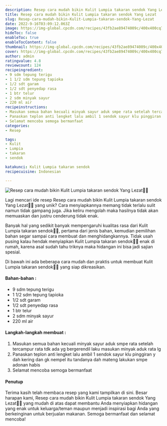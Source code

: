 ```yaml
---
description: Resep cara mudah bikin Kulit Lumpia takaran sendok Yang Lezat"
title: Resep cara mudah bikin Kulit Lumpia takaran sendok Yang Lezat
slug: Resep-cara-mudah-bikin-Kulit-Lumpia-takaran-sendok-Yang-Lezat
date: 2022-9-16T03:09:12.063Z
image: https://img-global.cpcdn.com/recipes/43fb2ae89474009c/400x400cq70/photo.jpg
hideToc: false
enableToc: true
enableTocContent: false
thumbnail: https://img-global.cpcdn.com/recipes/43fb2ae89474009c/400x400cq70/photo.jpg
cover: https://img-global.cpcdn.com/recipes/43fb2ae89474009c/400x400cq70/photo.jpg
author: admin
ratingvalue: 4.8
reviewcount: 124
recipeingredient:
- 9 sdm tepung terigu
- 1 1/2 sdm tepung tapioka
- 1/2 sdt garam
- 1/2 sdt penyedap rasa
- 1 btr telur
- 2 sdm minyak sayur
- 220 ml air
recipeinstructions:
- Masukan semua bahan kecuali minyak sayur aduk smpe rata setelah tercampur rata tdk ada yg bergerendil laku masukan minyak aduk rata lg
- Panaskan teplon anti lengket lalu ambil 1 sendok sayur klu pinggiran y dah kering dan gk nempel itu tandanya dah mateng lakukan smpe adonan habis
- Selamat mencoba semoga bermanfaat
categories:
- Resep

tags:
- Kulit
- Lumpia
- takaran
- sendok

katakunci: Kulit Lumpia takaran sendok
recipecuisine: Indonesian

---
```


![Resep cara mudah bikin Kulit Lumpia takaran sendok Yang Lezat👩‍🍳](https://img-global.cpcdn.com/recipes/43fb2ae89474009c/400x400cq70/photo.jpg)

Lagi mencari ide resep Resep cara mudah bikin Kulit Lumpia takaran sendok Yang Lezat👩‍🍳 yang unik? Cara menyiapkannya memang tidak terlalu sulit namun tidak gampang juga. Jika keliru mengolah maka hasilnya tidak akan memuaskan dan justru cenderung tidak enak.

Banyak hal yang sedikit banyak mempengaruhi kualitas rasa dari Kulit Lumpia takaran sendok👩‍🍳, pertama dari jenis bahan, kemudian pemilihan bahan segar sampai cara membuat dan menghidangkannya. Tidak usah pusing kalau hendak menyiapkan Kulit Lumpia takaran sendok👩‍🍳 enak di rumah, karena asal sudah tahu triknya maka hidangan ini bisa jadi sajian spesial.

Di bawah ini ada beberapa cara mudah dan praktis untuk membuat Kulit Lumpia takaran sendok👩‍🍳 yang siap dikreasikan.

<!--inarticleads1-->

#### Bahan-bahan :

- 9 sdm tepung terigu
- 1 1/2 sdm tepung tapioka
- 1/2 sdt garam
- 1/2 sdt penyedap rasa
- 1 btr telur
- 2 sdm minyak sayur
- 220 ml air

<!--inarticleads2-->

#### Langkah-langkah membuat :

1. Masukan semua bahan kecuali minyak sayur aduk smpe rata setelah tercampur rata tdk ada yg bergerendil laku masukan minyak aduk rata lg
1. Panaskan teplon anti lengket lalu ambil 1 sendok sayur klu pinggiran y dah kering dan gk nempel itu tandanya dah mateng lakukan smpe adonan habis
1. Selamat mencoba semoga bermanfaat

#### Penutup

Terima kasih telah membaca resep yang kami tampilkan di sini. Besar harapan kami, Resep cara mudah bikin Kulit Lumpia takaran sendok Yang Lezat👩‍🍳 yang mudah di atas dapat membantu Anda menyiapkan hidangan yang enak untuk keluarga/teman maupun menjadi inspirasi bagi Anda yang berkeinginan untuk berjualan makanan. Semoga bermanfaat dan selamat mencoba!